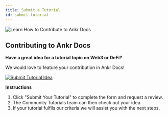 ```yaml
---
title: Submit a Tutorial
id: submit-tutorial
---
```


![Learn How to Contribute to Ankr Docs](https://i.imgur.com/J4rMRUBl.png)

## **Contributing to Ankr Docs**

**Have a great idea for a tutorial topic on Web3 or DeFi?**

We would love to feature your contribution in Ankr Docs!

[![Submit Tutorial Idea](https://i.imgur.com/2WgRzPe.png)](https://github.com/Ankr-network/ankr-docs/issues/new?assignees=&labels=&template=propose-new-content.md&title=)

**Instructions**
1. Click "Submit Your Tutorial" to complete the form and request a review.
2. The Community Tutorials team can then check out your idea. 
3. If your tutorial fulfils our criteria we will assist you with the next steps.